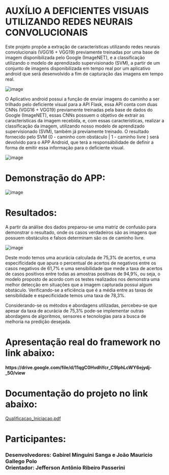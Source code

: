 # AUXÍLIO A DEFICIENTES VISUAIS UTILIZANDO REDES NEURAIS CONVOLUCIONAIS

Este projeto propõe a extração de características utilizando redes neurais convolucionais (VGG16 + VGG19) previamente treinadas por uma base de imagem disponibilizada pelo Google (ImageNET), e a classificação utilizando o modelo de aprendizado supervisionado (SVM), a partir de um conjunto de imagens disponibilizada em tempo real por um aplicativo android que será desenvolvido a fim de capturação das imagens em tempo real.

![image](https://user-images.githubusercontent.com/89952288/205444578-8f6f77e3-dd76-470f-8ba6-1cc2b187f957.png)

O Aplicativo android possui a função de enviar imagens do caminho a ser trilhado pelo deficiente visual para a API Flask, essa API conta com duas CNNs (VGG16 + VGG19) previamente treinadas pela base de dados do Google (ImageNET), essas CNNs possuem o objetivo de extrair as caracteristicas da imagem recebida, e, com essas caracteristicas, realizar a classificação da imagem, utilizando nosso modelo de aprendizado supervisionado (SVM), também já previamente treinado. O resultado fornecido pelo SVM (0 - caminho com obstáculo | 1 - caminho livre ) será devolvido para o APP Android, que terá a responsábilidade de definir a forma de emitir essa informação para o deficiente vísual.

![image](https://user-images.githubusercontent.com/89952288/206479652-0083b75b-5974-48b5-9944-2bc1b4b14d30.png)

# Demonstração do APP:

![image](https://user-images.githubusercontent.com/89952288/206480033-77481f15-160c-4f96-acdf-ed67b941c12a.png)

# Resultados:

A partir da análise dos dados preparou-se uma matriz de confusão para demonstrar o resultado, onde os casos verdadeiros são as imagens que possuem obstáculos e falsos determinam são os de caminho livre.

![image](https://user-images.githubusercontent.com/89952288/206586160-0a499d3f-5187-4735-9c14-ce7663fbe02c.png)

Deste modo temos uma acurácia calculada de 75,3% de acertos, e uma especificidade que apura o percentual de acertos de negativos entre os casos negativos de 61,7% e uma sensibilidade que mede a taxa de acertos de casos positivos entre todas as amostras positivas de 94,9%, ou seja, o modelo proposto de acordo com os testes realizados nos demonstra uma melhor detecção em situações que a imagem capturada possui algum obstáculo. Verificando-se a eficiência que é a média entre as taxas de sensibilidade e especificidade temos uma taxa de 78,3%.

Considerando-se os métodos e abordagens utilizadas, percebeu-se que apesar da taxa de acurácia de 75,3% pode-se implementar outras abordagens de algoritmos, sensores e tecnologias para a busca de melhoria na predição desejada.


# Apresentação real do framework no link abaixo:

<h4> https://drive.google.com/file/d/11qgC0HvdhYcr_C9lphLcWY6ejydj-_5O/view </h4>

#  Documentação  do  projeto no link abaixo:

[Qualificacao_Iniciacao.pdf](https://github.com/FolkGallego/obstacle-detection/files/10218946/Qualificacao_Iniciacao.pdf)

# Participantes:

<h3>
   Desenvolvedores: Gabirel Minguini Sanga e João Mauricio Gallego Polo
   <br>
   Orientador: Jefferson Antônio Ribeiro Passerini
</h3>
